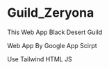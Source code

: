 # Guild_Zeryona
This Web App Black Desert Guild

Web App By Google App Scirpt

Use Tailwind HTML JS
